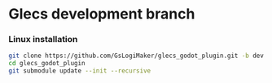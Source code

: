 # Glecs development branch
### Linux installation
``` bash
git clone https://github.com/GsLogiMaker/glecs_godot_plugin.git -b dev
cd glecs_godot_plugin
git submodule update --init --recursive
```
